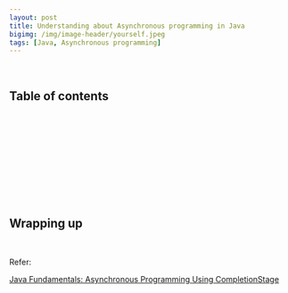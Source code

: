 ```yaml
---
layout: post
title: Understanding about Asynchronous programming in Java
bigimg: /img/image-header/yourself.jpeg
tags: [Java, Asynchronous programming]
---
```





<br>

## Table of contents





<br>

## 






<br>

## 






<br>

## 





<br>

## Wrapping up




<br>

Refer:

[Java Fundamentals: Asynchronous Programming Using CompletionStage](https://app.pluralsight.com/library/courses/java-fundamentals-asynchronous-programming-completionstage/table-of-contents)